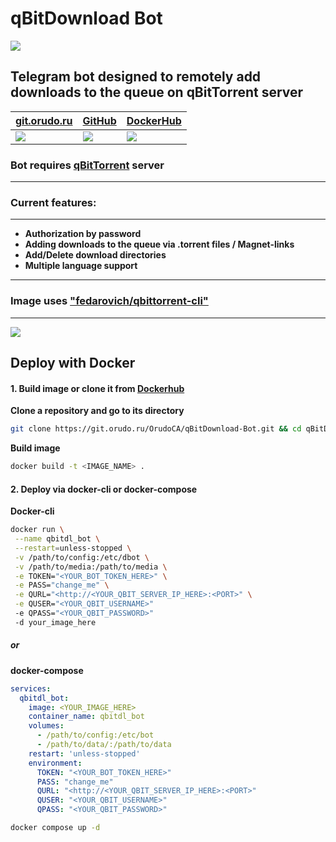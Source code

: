 # qBitDownload Bot

![](https://cloud.orudo.ru/apps/files_sharing/publicpreview/pgxm2mKT5KHEHFE?file=/&fileId=23795&x=1920&y=1200&a=true&etag=430e9d84364f13b79e42991fede6609a)

## Telegram bot designed to remotely add downloads to the queue on qBitTorrent server
| [**git.orudo.ru**](https://git.orudo.ru/OrudoCA/qBitDownload-Bot) | [**GitHub**](https://github.com/OrudoCA/qBitDownload-Bot) | [**DockerHub**](https://hub.docker.com/r/orudoca/qbitdownload-bot) |
| ---------------- | ---------- | ------------- |
| [![](https://cloud.orudo.ru/apps/files_sharing/publicpreview/AmggNTQWgR6KkyB?file=/&fileId=23836&x=1920&y=1200&a=true&etag=0ef9694cea6e4d85c05aef9be72b927a)](https://git.orudo.ru/OrudoCA/qBitDownload-Bot) | [![](https://cloud.orudo.ru/apps/files_sharing/publicpreview/ip5qtGcwKHMPMAG?file=/&fileId=23819&x=1920&y=1200&a=true&etag=c540068d990ac47217a31f7450afc0ee)](https://github.com/OrudoCA/qBitDownload-Bot) |[![](https://cloud.orudo.ru/apps/files_sharing/publicpreview/7AEeEAzHYikFd5B?file=/&fileId=23806&x=1920&y=1200&a=true&etag=59894ecdfa7aaa6fb832cc4bf99c418d)](https://hub.docker.com/r/orudoca/qbitdownload-bot) |

### Bot requires [**qBitTorrent**](https://www.qbittorrent.org/) server

---

### Current features:
---
- **Authorization by password**
- **Adding downloads to the queue via .torrent files / Magnet-links**
- **Add/Delete download directories**
- **Multiple language support**

---

### Image uses ["fedarovich/qbittorrent-cli"](https://github.com/fedarovich/qbittorrent-cli)

---

[![](https://cloud.orudo.ru/apps/files_sharing/publicpreview/rRcdSnCEaA85tWf?file=/&fileId=23784&x=1920&y=1200&a=true&etag=32928842bc4e76adaba194cdd9ec1351)](https://hub.docker.com/r/orudoca/qbitdownload-bot)

## Deploy with Docker
#### 1. Build image or clone it from [Dockerhub](https://hub.docker.com/r/orudoca/qbitdownload-bot)

**Clone a repository and go to its directory**
```bash
git clone https://git.orudo.ru/OrudoCA/qBitDownload-Bot.git && cd qBitDownload-Bot
```

**Build image**
```bash
docker build -t <IMAGE_NAME> .
```

#### 2. Deploy via docker-cli or docker-compose
**Docker-cli**
```bash
docker run \
 --name qbitdl_bot \
 --restart=unless-stopped \
 -v /path/to/config:/etc/dbot \
 -v /path/to/media:/path/to/media \
 -e TOKEN="<YOUR_BOT_TOKEN_HERE>" \
 -e PASS="change_me" \
 -e QURL="<http://<YOUR_QBIT_SERVER_IP_HERE>:<PORT>" \
 -e QUSER="<YOUR_QBIT_USERNAME>"
 -e QPASS="<YOUR_QBIT_PASSWORD>"
 -d your_image_here
```

##### or

**docker-compose**
```yml
services:
  qbitdl_bot:
    image: <YOUR_IMAGE_HERE>
    container_name: qbitdl_bot
    volumes:
      - /path/to/config:/etc/bot
      - /path/to/data/:/path/to/data
    restart: 'unless-stopped'
    environment:
      TOKEN: "<YOUR_BOT_TOKEN_HERE>"
      PASS: "change_me"
      QURL: "<http://<YOUR_QBIT_SERVER_IP_HERE>:<PORT>"
      QUSER: "<YOUR_QBIT_USERNAME>"
      QPASS: "<YOUR_QBIT_PASSWORD>"
```

```bash
docker compose up -d
```
